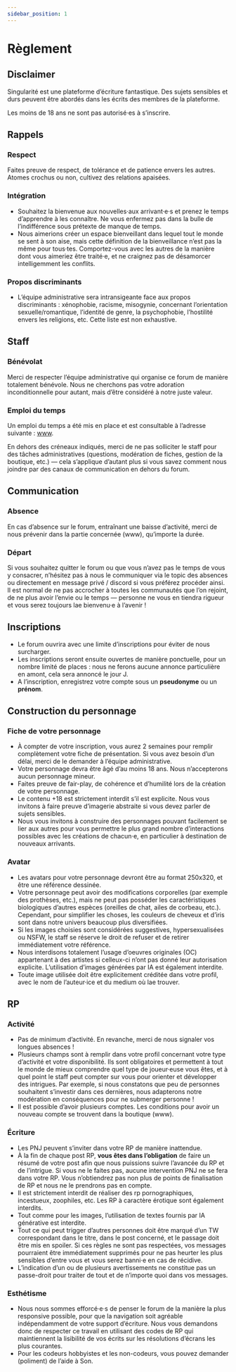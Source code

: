```yaml
---
sidebar_position: 1
---
```


# Règlement

## Disclaimer

Singularité est une plateforme d’écriture fantastique. Des sujets sensibles et durs peuvent être abordés dans les écrits des membres de la plateforme.

Les moins de 18 ans ne sont pas autorisé·es à s’inscrire.

## Rappels

### Respect

Faites preuve de respect, de tolérance et de patience envers les autres. Atomes crochus ou non, cultivez des relations apaisées.

### Intégration

- Souhaitez la bienvenue aux nouvelles·aux arrivant·e·s et prenez le temps d’apprendre à les connaître. Ne vous enfermez pas dans la bulle de l’indifférence sous prétexte de manque de temps.
- Nous aimerions créer un espace bienveillant dans lequel tout le monde se sent à son aise, mais cette définition de la bienveillance n’est pas la même pour tous·tes. Comportez-vous avec les autres de la manière dont vous aimeriez être traité·e, et ne craignez pas de désamorcer intelligemment les conflits.

### Propos discriminants

- L’équipe administrative sera intransigeante face aux propos discriminants : xénophobie, racisme, misogynie, concernant l’orientation sexuelle/romantique, l’identité de genre, la psychophobie, l’hostilité envers les religions, etc. Cette liste est non exhaustive.

## Staff

### Bénévolat

Merci de respecter l’équipe administrative qui organise ce forum de manière totalement bénévole. Nous ne cherchons pas votre adoration inconditionnelle pour autant, mais d’être considéré à notre juste valeur.

### Emploi du temps

Un emploi du temps a été mis en place et est consultable à l’adresse suivante : [www](/docs/administratif/equipe).

En dehors des créneaux indiqués, merci de ne pas solliciter le staff pour des tâches administratives (questions, modération de fiches, gestion de la boutique, etc.) — cela s’applique d’autant plus si vous savez comment nous joindre par des canaux de communication en dehors du forum.

## Communication

### Absence

En cas d’absence sur le forum, entraînant une baisse d’activité, merci de nous prévenir dans la partie concernée (www), qu’importe la durée.

### Départ

Si vous souhaitez quitter le forum ou que vous n’avez pas le temps de vous y consacrer, n’hésitez pas à nous le communiquer via le topic des absences ou directement en message privé / discord si vous préférez procéder ainsi. Il est normal de ne pas accrocher à toutes les communautés que l’on rejoint, de ne plus avoir l’envie ou le temps — personne ne vous en tiendra rigueur et vous serez toujours lae bienvenu·e à l’avenir !

## Inscriptions

- Le forum ouvrira avec une limite d’inscriptions pour éviter de nous surcharger.
- Les inscriptions seront ensuite ouvertes de manière ponctuelle, pour un nombre limité de places : nous ne ferons aucune annonce particulière en amont, cela sera annoncé le jour J.
- A l’inscription, enregistrez votre compte sous un **pseudonyme** ou un **prénom**.

## Construction du personnage

### Fiche de votre personnage

- À compter de votre inscription, vous aurez 2 semaines pour remplir complètement votre fiche de présentation. Si vous avez besoin d’un délai, merci de le demander à l’équipe administrative.
- Votre personnage devra être âgé d’au moins 18 ans. Nous n’accepterons aucun personnage mineur.
- Faites preuve de fair-play, de cohérence et d’humilité lors de la création de votre personnage.
- Le contenu +18 est strictement interdit s’il est explicite. Nous vous invitons à faire preuve d’imagerie abstraite si vous devez parler de sujets sensibles.
- Nous vous invitons à construire des personnages pouvant facilement se lier aux autres pour vous permettre le plus grand nombre d’interactions possibles avec les créations de chacun·e, en particulier à destination de nouveaux arrivants.

### Avatar

- Les avatars pour votre personnage devront être au format 250x320, et être une référence dessinée.
- Votre personnage peut avoir des modifications corporelles (par exemple des prothèses, etc.), mais ne peut pas posséder les caractéristiques biologiques d’autres espèces (oreilles de chat, ailes de corbeau, etc.). Cependant, pour simplifier les choses, les couleurs de cheveux et d’iris sont dans notre univers beaucoup plus diversifiées.
- Si les images choisies sont considérées suggestives, hypersexualisées ou NSFW, le staff se réserve le droit de refuser et de retirer immédiatement votre référence.
- Nous interdisons totalement l’usage d’oeuvres originales (OC) appartenant à des artistes si celleux-ci n’ont pas donné leur autorisation explicite. L’utilisation d’images générées par IA est également interdite.
- Toute image utilisée doit être explicitement créditée dans votre profil, avec le nom de l’auteur·ice et du medium où lae trouver.

## RP

### Activité

- Pas de minimum d’activité. En revanche, merci de nous signaler vos longues absences !
- Plusieurs champs sont à remplir dans votre profil concernant votre type d’activité et votre disponibilité. Ils sont obligatoires et permettent à tout le monde de mieux comprendre quel type de joueur·euse vous êtes, et à quel point le staff peut compter sur vous pour orienter et développer des intrigues. Par exemple, si nous constatons que peu de personnes souhaitent s’investir dans ces dernières, nous adapterons notre modération en conséquences pour ne submerger personne !
- Il est possible d’avoir plusieurs comptes. Les conditions pour avoir un nouveau compte se trouvent dans la boutique (www).

### Écriture

- Les PNJ peuvent s’inviter dans votre RP de manière inattendue.
- À la fin de chaque post RP, **vous êtes dans l’obligation** de faire un résumé de votre post afin que nous puissions suivre l’avancée du RP et de l’intrigue. Si vous ne le faites pas, aucune intervention PNJ ne se fera dans votre RP. Vous n’obtiendrez pas non plus de points de finalisation de RP et nous ne le prendrons pas en compte.
- Il est strictement interdit de réaliser des rp pornographiques, incestueux, zoophiles, etc. Les RP à caractère érotique sont également interdits.
- Tout comme pour les images, l’utilisation de textes fournis par IA générative est interdite.
- Tout ce qui peut trigger d’autres personnes doit être marqué d’un TW correspondant dans le titre, dans le post concerné, et le passage doit être mis en spoiler. Si ces règles ne sont pas respectées, vos messages pourraient être immédiatement supprimés pour ne pas heurter les plus sensibles d’entre vous et vous serez banni·e en cas de récidive.
- L’indication d’un ou de plusieurs avertissements ne constitue pas un passe-droit pour traiter de tout et de n’importe quoi dans vos messages.

### Esthétisme

- Nous nous sommes efforcé·e·s de penser le forum de la manière la plus responsive possible, pour que la navigation soit agréable indépendamment de votre support d’écriture. Nous vous demandons donc de respecter ce travail en utilisant des codes de RP qui maintiennent la lisibilité de vos écrits sur les résolutions d’écrans les plus courantes.
- Pour les codeurs hobbyistes et les non-codeurs, vous pouvez demander (poliment) de l’aide à Son.